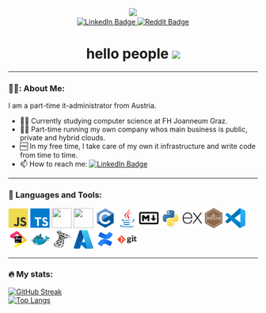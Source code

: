 <div id="header" align="center">
  <img src="https://media2.giphy.com/media/ZVik7pBtu9dNS/giphy.gif?cid=ecf05e47jvw4yecndhtjjn7c6a6qljsrp1mvji2hxden8l3q&rid=giphy.gif" width="350"/>
</div>

<div id="badges" align="center">
  <a href="https://www.linkedin.com/in/stefan-j%C3%B6bstl-a0a4a6177/">
    <img src="https://img.shields.io/badge/LinkedIn-blue?style=for-the-badge&logo=linkedin&logoColor=white" alt="LinkedIn Badge">
  </a>
  <a href="https://www.reddit.com/user/splitplex">
    <img src="https://img.shields.io/badge/Reddit-orange?style=for-the-badge&logo=reddit&logoColor=white" alt="Reddit Badge">
  </a>
</div>

<h1 align="center">
  hello people
  <img src="https://media.giphy.com/media/hvRJCLFzcasrR4ia7z/giphy.gif" width="30px"/>
</h1>

---

### 👨‍💻: About Me:
I am a part-time it-administrator from Austria.
- 👨‍🎓 Currently studying computer science at FH Joanneum Graz.
- 👨‍💼 Part-time running my own company whos main business is public, private and hybrid clouds.
- 🆓 In my free time, I take care of my own it infrastructure and write code from time to time.
- 📫 How to reach me: [![LinkedIn Badge](https://img.shields.io/badge/-stefanjb-blue?style=flat&logo=Linkedin&logoColor=white)](https://www.linkedin.com/in/stefan-j%C3%B6bstl-a0a4a6177/)

---

### 🧰 Languages and Tools:
<div>
	<img src="https://github.com/devicons/devicon/blob/master/icons/javascript/javascript-original.svg" width=40px height=40px>
	<img src="https://github.com/devicons/devicon/blob/master/icons/typescript/typescript-original.svg" width=40px height=40px>
	<img src="https://play-lh.googleusercontent.com/YrY5n418F1joskaaIE1ou8991mmdEaTR66Mr8fHwuRGIkE9ZSnHeiJc-BcUoeU4dhNZl" width=40px height=40px>
	<img src="https://play-lh.googleusercontent.com/xeuSfQHt8wEb-JdcXLtReGF-KO8_Rd2UMOL0vSB6bS9qlxdAGQ0VR4mM9wVeEb76EA" width=40px height=40px>
	<img src="https://github.com/devicons/devicon/blob/master/icons/c/c-original.svg" width=40px height=40px>
	<img src="https://github.com/devicons/devicon/blob/master/icons/java/java-original.svg" width=40px height=40px>
	<img src="https://github.com/devicons/devicon/blob/master/icons/markdown/markdown-original.svg" width=40px height=40px>
	<img src="https://github.com/devicons/devicon/blob/master/icons/python/python-original.svg" width=40px height=40px>
	<img src="https://github.com/devicons/devicon/blob/master/icons/express/express-original.svg" width=40px height=40px>
	<img src="https://github.com/devicons/devicon/blob/master/icons/mocha/mocha-plain.svg" width=40px height=40px>
	<img src="https://github.com/devicons/devicon/blob/master/icons/vscode/vscode-original.svg" width=40px height=40px>
	<img src="https://github.com/devicons/devicon/blob/master/icons/jetbrains/jetbrains-original.svg" width=40px height=40px>
	<img src="https://github.com/devicons/devicon/blob/master/icons/docker/docker-original.svg" width=40px height=40px>
	<img src="https://github.com/devicons/devicon/blob/master/icons/microsoftsqlserver/microsoftsqlserver-plain.svg" width=40px height=40px>
	<img src="https://github.com/devicons/devicon/blob/master/icons/azure/azure-original.svg" width=40px height=40px>
	<img src="https://github.com/devicons/devicon/blob/master/icons/confluence/confluence-original.svg" width=40px height=40px>
  <img src="https://github.com/devicons/devicon/blob/master/icons/git/git-original-wordmark.svg" width=40px height=40px>
</div>

---

### 🔥 My stats:
[![GitHub Streak](https://github-readme-streak-stats.herokuapp.com?user=stefanjb-it&theme=synthwave)](https://git.io/streak-stats) </br>
[![Top Langs](https://github-readme-stats-dqyc.vercel.app/api/top-langs/?username=stefanjb-it&layout=compact&langs_count=10&theme=synthwave)](https://github.com/anuraghazra/github-readme-stats)

<!---
stefanjb-it/stefanjb-it is a ✨ special ✨ repository because its `README.md` (this file) appears on your GitHub profile.
You can click the Preview link to take a look at your changes.
--->
